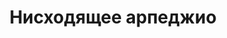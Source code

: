 ---
layout: about-guitars
typePost: vidi-perebora
section: /about-guitars
title: Нисходящее арпеджио
longtitle: Нисходящее арпеджио
banner: /assets/images/uploads/nizhodyaschee-arpedzhio.jpeg
breadcrumbs:
  - name: О гитарах
    url: /about-guitars/
  - name: Виды перебора
    url: /about-guitars/vidi-perebora/
breadcrumbCurrent: true
content: >+
  Для удобства условно обозначим следующие символы:

    * **1, 2, 3, 4, 5, 6** - первая, вторая, третья, четвёртая, пятая и шестая.
    * **0** - открытые струны.
    * **p** - большой палец правой руки
    * **I** - указательный палец правой руки
    * **m** - средний палец правой руки
    * **a** - безымянный палец правой руки


  Здесь тоже случай из простых и доступных. И достаточно просто с помощью этого упражнения развивать скорость. Звучит во многих испанских аккомпанементах, часто используется в рок-музыке и классике.
 
youtube: 8ATcfgmrCEA
seo:
  description: Здесь тоже случай из простых и доступных. И достаточно просто с помощью этого упражнения развивать скорость. Звучит во многих испанских аккомпанементах, часто используется в рок-музыке и классике.
  h1: Нисходящее арпеджио
  keywords: 'Нисходящее арпеджио, Нисходящее арпеджио на гитаре'
  title: Нисходящее арпеджио | ArtMusicPro
---